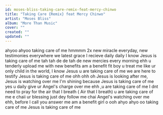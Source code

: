 ```yaml
---
id: moses-bliss-taking-care-remix-feat-mercy-chinwo
title: "Taking Care {Remix} feat Mercy Chinwo"
artist: "Moses Bliss"
album: "More Than Music"
cover: ""
created: ""
updated: ""
---
```


ahyoo ahyoo taking care of me hmmmm 2x
new miracle everyday, new testimonies everywhere we
latest grace I recieve daily daily I know Jesus is taking care of me tah tah de de tah de
new mercies every morning ehh
u tenderly upload me with new benefits  am a benefit fit boy
u treat me like ur only child in the world, I know Jesus u are taking care of me
we are here to testify
Jesus is taking care of me ohh ohh oh Jesus is looking after me, Jesus is watching over me I'm shining because Jesus is taking care of me
yes u daily give ur Angel's charge over me  ehh ,u are taking care of me
I dnt need to pray for the air that I breath ( Air that I breath) u are taking care of me e
chaii ur blessing just dey follow me chai
Angel's watching over me ehh, before I call you answer me
am a benefit girl o ooh
ahyo ahyo oo taking care of me
Jesus is taking care of me